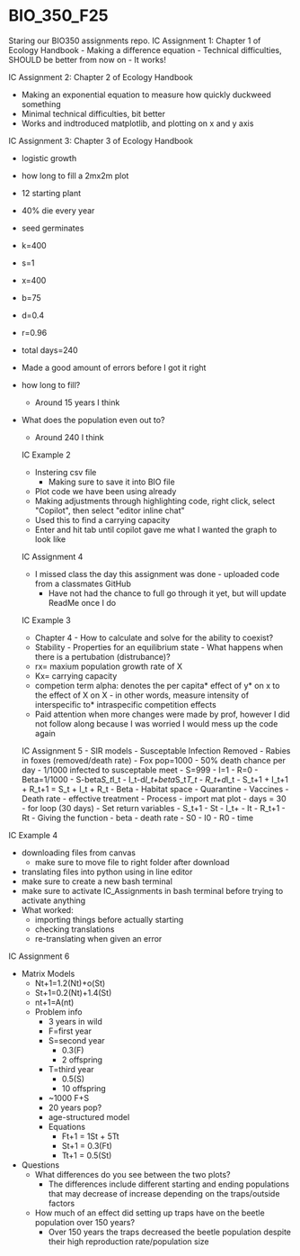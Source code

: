 # BIO_350_F25
Staring our BIO350 assignments repo.
IC Assignment 1: Chapter 1 of Ecology Handbook 
    - Making a difference equation 
    - Technical difficulties, SHOULD be better from now on 
    - It works! 



IC Assignment 2: Chapter 2 of Ecology Handbook 
 - Making an exponential equation to measure how quickly duckweed something
 - Minimal technical difficulties, bit better 
 - Works and indtroduced matplotlib, and plotting on x and y axis 



IC Assignment 3: Chapter 3 of Ecology Handbook 
  - logistic growth 
  - how long to fill a 2mx2m plot 
  - 12 starting plant 
  - 40% die every year 
  -  seed germinates 
  - k=400 
  - s=1 
  - x=400
  - b=75 
  - d=0.4
  - r=0.96
  - total days=240
  - Made a good amount of errors before I got it right 
  - how long to fill? 
     - Around 15 years I think 
  - What does the population even out to? 
    - Around 240 I think 




    IC Example 2
      - Instering csv file 
        - Making sure to save it into BIO file
      - Plot code we have been using already 
      - Making adjustments through highlighting code, right click, select "Copilot", then select "editor inline chat"
      - Used this to find a carrying capacity 
      - Enter and hit tab until copilot gave me what I wanted the graph to look like 




      IC Assignment 4
       - I missed class the day this assignment was done 
        - uploaded code from a classmates GitHub 
         - Have not had the chance to full go through it yet, but will update ReadMe once I do

      




      IC Example 3
       - Chapter 4
        - How to calculate and solve for the ability to coexist?
       - Stability 
        - Properties for an equilibrium state 
        - What happens when there is a pertubation (distrubance)?
       - rx= maxium population growth rate of X
       - Kx= carrying capacity
       - competion term alpha: denotes the per capita* effect of y* on x to the effect of X on X
        - in other words, measure intensity of interspecific to* intraspecific competition effects 
       - Paid attention when more changes were made by prof, however I did not follow along because I was worried I   would mess up the code again






      IC Assignment 5
        - SIR models 
          - Susceptable Infection Removed
        - Rabies in foxes (removed/death rate)
          - Fox pop=1000
          - 50% death chance per day 
          - 1/1000 infected to susceptable meet 
          - S=999
          - I=1
          - R=0
          - Beta=1/1000
          - S-beta*S_t*I_t
          - I_t-d*I_t+beta*S_t*T_t
          - R_t+d*I_t
          - S_t+1 + I_t+1 + R_t+1 = S_t + I_t + R_t
          - Beta 
            - Habitat space 
              - Quarantine 
            - Vaccines
          - Death rate 
            - effective treatment 
          - Process 
            - import mat plot 
            - days = 30
            - for loop (30 days)
            - Set return variables 
              - S_t+1
              - St
              - I_t+
              - It
              - R_t+1
              - Rt
          - Giving the function 
            - beta 
            - death rate 
            - S0
            - I0
            - R0
            - time
         






IC Example 4
 - downloading files from canvas
    - make sure to move file to right folder after download
 - translating files into python using in line editor 
 - make sure to create a new bash terminal 
 - make sure to activate IC_Assignments in bash terminal before trying to activate anything 
 - What worked: 
    - importing things before actually starting 
    - checking translations
    - re-translating when given an error 




IC Assignment 6
  - Matrix Models
    - Nt+1=1.2(Nt)+o(St)
    - St+1=0.2(Nt)+1.4(St)
    - nt+1=A(nt)
    - Problem info 
      - 3 years in wild 
      - F=first year 
      - S=second year 
        - 0.3(F)
        - 2 offspring
      - T=third year  
        - 0.5(S)
        - 10 offspring 
      - ~1000 F+S
      - 20 years pop? 
      - age-structured model
      - Equations 
        - Ft+1 = 1St + 5Tt
        - St+1 = 0.3(Ft)
        - Tt+1 = 0.5(St)
  - Questions 
    - What differences do you see between the two plots?
      - The differences include different starting and ending populations that may decrease of increase depending on the traps/outside factors
    - How much of an effect did setting up traps have on the beetle population over 150 years? 
      - Over 150 years the traps decreased the beetle population despite their high reproduction rate/population size